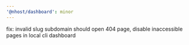 ```yaml
---
'@nhost/dashboard': minor
---
```


fix: invalid slug subdomain should open 404 page, disable inaccessible pages in local cli dashboard
